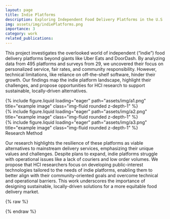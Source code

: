 ```yaml
---
layout: page
title: Indie Platforms
description: Exploring Independent Food Delivery Platforms in the U.S
img: assets/img/indiePlatforms.png
importance: 3
category: work
related_publications: 
---
```


This project investigates the overlooked world of independent (“indie”) food delivery platforms beyond giants like Uber Eats and DoorDash. By analyzing data from 495 platforms and surveys from 29, we uncovered their focus on personalized service, fair rates, and community responsibility. However, technical limitations, like reliance on off-the-shelf software, hinder their growth. Our findings map the indie platform landscape, highlight their challenges, and propose opportunities for HCI research to support sustainable, locally-driven alternatives.

<div class="row">
    <div class="col-sm mt-3 mt-md-0">
        {% include figure.liquid loading="eager" path="assets/img/a1.png" title="example image" class="img-fluid rounded z-depth-1" %}
    </div>
    <div class="col-sm mt-3 mt-md-0">
        {% include figure.liquid loading="eager" path="assets/img/a2.png" title="example image" class="img-fluid rounded z-depth-1" %}
    </div>
    <div class="col-sm mt-3 mt-md-0">
        {% include figure.liquid loading="eager" path="assets/img/a3.png" title="example image" class="img-fluid rounded z-depth-1" %}
    </div>
</div>
<div class="caption">
    Research Method

</div>


Our research highlights the resilience of these platforms as viable alternatives to mainstream delivery services, emphasizing their unique values and challenges. Despite plans to expand, indie platforms struggle with operational issues like a lack of couriers and low order volumes. We propose that HCI researchers focus on developing public-interest technologies tailored to the needs of indie platforms, enabling them to better align with their community-oriented goals and overcome technical and operational barriers. This work underscores the importance of designing sustainable, locally-driven solutions for a more equitable food delivery market.



{% raw %}



{% endraw %}
